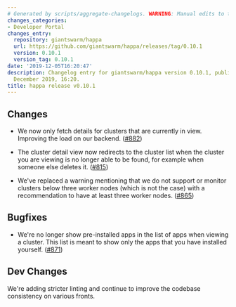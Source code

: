 ```yaml
---
# Generated by scripts/aggregate-changelogs. WARNING: Manual edits to this files will be overwritten.
changes_categories:
- Developer Portal
changes_entry:
  repository: giantswarm/happa
  url: https://github.com/giantswarm/happa/releases/tag/0.10.1
  version: 0.10.1
  version_tag: 0.10.1
date: '2019-12-05T16:20:47'
description: Changelog entry for giantswarm/happa version 0.10.1, published on 05
  December 2019, 16:20.
title: happa release v0.10.1
---
```


## Changes
- We now only fetch details for clusters that are currently in view. Improving
the load on our backend. ([#882](https://github.com/giantswarm/happa/pull/882))

- The cluster detail view now redirects to the cluster list when the cluster you are 
viewing is no longer able to be found, for example when someone else deletes it. ([#815](https://github.com/giantswarm/happa/pull/815))

- We've replaced a warning mentioning that we do not support or monitor clusters 
below three worker nodes (which is not the case) with a recommendation to have 
at least three worker nodes. ([#865](https://github.com/giantswarm/happa/pull/865))

## Bugfixes
- We're no longer show pre-installed apps in the list of apps when viewing a cluster.
This list is meant to show only the apps that you have installed yourself. ([#871](https://github.com/giantswarm/happa/pull/871))

## Dev Changes 
We're adding stricter linting and continue to improve the codebase consistency
on various fronts.
